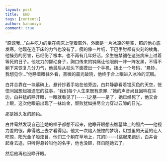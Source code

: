 ```yaml
---
layout: post
title: 	END
tags: [contents]
author: kananiya
comment: true
---
```


“原谅我...”白井吃力的坐在病床上望着窗外，外面是一片冰凉的星空，照的他心底发寒，他现在连下床的力气也没有了，瘦的像一片纸，下巴手肘都有尖刻的棱角。他操劳的厉害，已经伤了根本，也不再有几年好活，余生被禁锢在这张病床上过着等死的日子。他吃力的挪动身子，胸口传来的钝痛让他眼前一阵一阵发黑，不得不躺下来恢复几分力气，他最后从枕头下面摸出一个手机，拨出一个号码，“悬铃，我想见你...”他睁着眼往外看，熹微的晨光破晓，他终于合上眼进入冰冷的沉眠。

 

白井合靠在一块墓碑上，悬铃抄着手站在他旁边，白井静静看着铅灰色的天空，恍惚间回想起被遗忘的往事，“我们每个人生来既有原罪...”她的声音尚且回响在耳边，白井猛的睁开眼，一眼就看见了[-----]之墓——是了，她已经死了，他又合上眼，这次他眼前出现了一抹灿金，颓败犹如拼尽全力穿过云隙的日光。



那是她头发的颜色。



白井蓦然发现自己连她的样子都想不起来，他睁开眼想去瞧墓碑上的照片——他视力差的很，非得贴上去才看得见。他又一次陷入恍惚的梦境，幻觉里的天蓝的让人吃惊，阳光金子般炫目，他们三个躺在草地上，兀的[-----]跳起来跑远，白井合起身去追，只听得悬铃叫他的名字，他也没顾，径自随她去了。

 

然后他再也没睁开眼。

